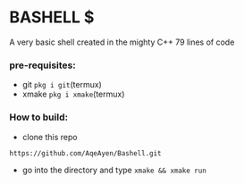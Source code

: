 # BASHELL $

A very basic shell created in the mighty C++
79 lines of code 

### pre-requisites:
 - git ```pkg i git```(termux)
 - xmake ```pkg i xmake```(termux)
### How to build:
 - clone this repo
```sh
https://github.com/AqeAyen/Bashell.git
```

 - go into the directory and type ```xmake && xmake run```
